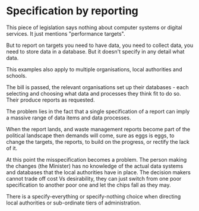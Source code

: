 # Specification by reporting

This piece of legislation says nothing about computer systems or digital services. It just mentions "performance targets".

But to report on targets you need to have data, you need to collect data, you need to store data in a database. But it doesn't specify in any detail what data.

This examples also apply to multiple organisations, local authorities and schools.

The bill is passed, the relevant organisations set up their databases - each selecting and choosing what data and processes they think fit to do so. Their produce reports as requested.

The problem lies in the fact that a single specification of a report can imply a massive range of data items and data processes.

When the report lands, and waste management reports become part of the political landscape then demands will come, sure as eggs is eggs, to change the targets, the reports, to build on the progress, or rectify the lack of it.

At this point the misspecification becomes a problem. The person making the changes (the Minister) has no knowledge of the actual data systems and databases that the local authorities have in place. The decision makers cannot trade off cost Vs desirability, they can just switch from one poor specification to another poor one and let the chips fall as they may.

There is a specify-everything or specify-nothing choice when directing local authorities or sub-ordinate tiers of administration.
